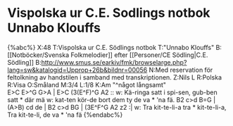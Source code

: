 # Vispolska ur C.E. Sodlings notbok Unnabo Klouffs

{%abc%}
X:48
T:Vispolska ur C.E. Södlings notbok
T:"Unnabo Klouffs"
B:[[Notböcker/Svenska Folkmelodier]] efter [[Personer/CE Södling|C.E. Södling]]
B:http://www.smus.se/earkiv/fmk/browselarge.php?lang=sw&katalogid=Upprop+26b&bildnr=00056
N:Med reservation för feltolkning av handstilen i samband med transkriptionen.
Z:Nils L
R:Polska
R:Visa
O:Småland
M:3/4
L:1/8
K:Am
"^något långsamt" \
E>C E>^G G>A | E>C (3(E^F)^G A2 :: 
w: Kä-ringa satt i spi-sen, gub-ben satt * där mä 
w: kat-ten kör-de bort dem ty de va * 'na fä.
B2 c>d B=G | (A>B) cd de | B2 c>d BG | (3E^F^G A2 z2 :|
w: Tra kit-te-li-a tra * kit-te-li-a, Tra kit-te-li, de va * 'na fä
{%endabc%}
